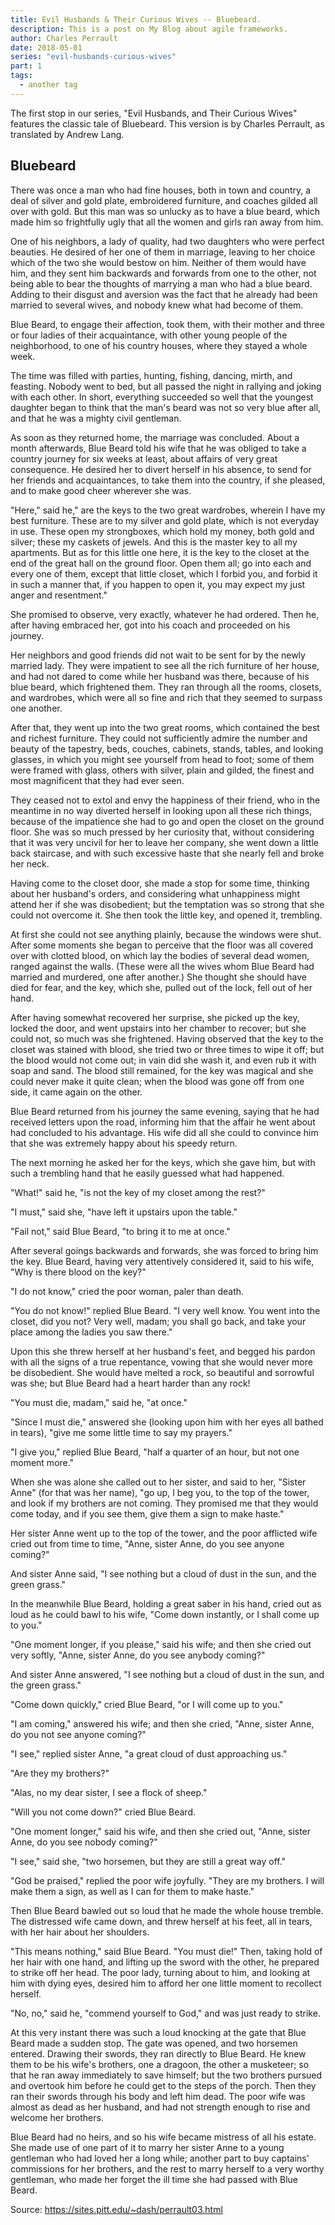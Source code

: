 ```yaml
---
title: Evil Husbands & Their Curious Wives -- Bluebeard.
description: This is a post on My Blog about agile frameworks.
author: Charles Perrault
date: 2018-05-01
series: "evil-husbands-curious-wives"
part: 1
tags:
  - another tag
---
```


The first stop in our series, "Evil Husbands, and Their Curious Wives" features the classic tale of Bluebeard. This version is by Charles Perrault, as translated by Andrew Lang. 

## Bluebeard

There was once a man who had fine houses, both in town and country, a deal of silver and gold plate, embroidered furniture, and coaches gilded all over with gold. But this man was so unlucky as to have a blue beard, which made him so frightfully ugly that all the women and girls ran away from him.

One of his neighbors, a lady of quality, had two daughters who were perfect beauties. He desired of her one of them in marriage, leaving to her choice which of the two she would bestow on him. Neither of them would have him, and they sent him backwards and forwards from one to the other, not being able to bear the thoughts of marrying a man who had a blue beard. Adding to their disgust and aversion was the fact that he already had been married to several wives, and nobody knew what had become of them.

Blue Beard, to engage their affection, took them, with their mother and three or four ladies of their acquaintance, with other young people of the neighborhood, to one of his country houses, where they stayed a whole week.

The time was filled with parties, hunting, fishing, dancing, mirth, and feasting. Nobody went to bed, but all passed the night in rallying and joking with each other. In short, everything succeeded so well that the youngest daughter began to think that the man's beard was not so very blue after all, and that he was a mighty civil gentleman.

As soon as they returned home, the marriage was concluded. About a month afterwards, Blue Beard told his wife that he was obliged to take a country journey for six weeks at least, about affairs of very great consequence. He desired her to divert herself in his absence, to send for her friends and acquaintances, to take them into the country, if she pleased, and to make good cheer wherever she was.

"Here," said he," are the keys to the two great wardrobes, wherein I have my best furniture. These are to my silver and gold plate, which is not everyday in use. These open my strongboxes, which hold my money, both gold and silver; these my caskets of jewels. And this is the master key to all my apartments. But as for this little one here, it is the key to the closet at the end of the great hall on the ground floor. Open them all; go into each and every one of them, except that little closet, which I forbid you, and forbid it in such a manner that, if you happen to open it, you may expect my just anger and resentment."

She promised to observe, very exactly, whatever he had ordered. Then he, after having embraced her, got into his coach and proceeded on his journey.

Her neighbors and good friends did not wait to be sent for by the newly married lady. They were impatient to see all the rich furniture of her house, and had not dared to come while her husband was there, because of his blue beard, which frightened them. They ran through all the rooms, closets, and wardrobes, which were all so fine and rich that they seemed to surpass one another.

After that, they went up into the two great rooms, which contained the best and richest furniture. They could not sufficiently admire the number and beauty of the tapestry, beds, couches, cabinets, stands, tables, and looking glasses, in which you might see yourself from head to foot; some of them were framed with glass, others with silver, plain and gilded, the finest and most magnificent that they had ever seen.

They ceased not to extol and envy the happiness of their friend, who in the meantime in no way diverted herself in looking upon all these rich things, because of the impatience she had to go and open the closet on the ground floor. She was so much pressed by her curiosity that, without considering that it was very uncivil for her to leave her company, she went down a little back staircase, and with such excessive haste that she nearly fell and broke her neck.

Having come to the closet door, she made a stop for some time, thinking about her husband's orders, and considering what unhappiness might attend her if she was disobedient; but the temptation was so strong that she could not overcome it. She then took the little key, and opened it, trembling. 

At first she could not see anything plainly, because the windows were shut. After some moments she began to perceive that the floor was all covered over with clotted blood, on which lay the bodies of several dead women, ranged against the walls. (These were all the wives whom Blue Beard had married and murdered, one after another.) She thought she should have died for fear, and the key, which she, pulled out of the lock, fell out of her hand.

After having somewhat recovered her surprise, she picked up the key, locked the door, and went upstairs into her chamber to recover; but she could not, so much was she frightened. Having observed that the key to the closet was stained with blood, she tried two or three times to wipe it off; but the blood would not come out; in vain did she wash it, and even rub it with soap and sand. The blood still remained, for the key was magical and she could never make it quite clean; when the blood was gone off from one side, it came again on the other.

Blue Beard returned from his journey the same evening, saying that he had received letters upon the road, informing him that the affair he went about had concluded to his advantage. His wife did all she could to convince him that she was extremely happy about his speedy return.

The next morning he asked her for the keys, which she gave him, but with such a trembling hand that he easily guessed what had happened.

"What!" said he, "is not the key of my closet among the rest?"

"I must," said she, "have left it upstairs upon the table."

"Fail not," said Blue Beard, "to bring it to me at once."

After several goings backwards and forwards, she was forced to bring him the key. Blue Beard, having very attentively considered it, said to his wife, "Why is there blood on the key?"

"I do not know," cried the poor woman, paler than death.

"You do not know!" replied Blue Beard. "I very well know. You went into the closet, did you not? Very well, madam; you shall go back, and take your place among the ladies you saw there."

Upon this she threw herself at her husband's feet, and begged his pardon with all the signs of a true repentance, vowing that she would never more be disobedient. She would have melted a rock, so beautiful and sorrowful was she; but Blue Beard had a heart harder than any rock!

"You must die, madam," said he, "at once."

"Since I must die," answered she (looking upon him with her eyes all bathed in tears), "give me some little time to say my prayers."

"I give you," replied Blue Beard, "half a quarter of an hour, but not one moment more."

When she was alone she called out to her sister, and said to her, "Sister Anne" (for that was her name), "go up, I beg you, to the top of the tower, and look if my brothers are not coming. They promised me that they would come today, and if you see them, give them a sign to make haste."

Her sister Anne went up to the top of the tower, and the poor afflicted wife cried out from time to time, "Anne, sister Anne, do you see anyone coming?"

And sister Anne said, "I see nothing but a cloud of dust in the sun, and the green grass."

In the meanwhile Blue Beard, holding a great saber in his hand, cried out as loud as he could bawl to his wife, "Come down instantly, or I shall come up to you."

"One moment longer, if you please," said his wife; and then she cried out very softly, "Anne, sister Anne, do you see anybody coming?"

And sister Anne answered, "I see nothing but a cloud of dust in the sun, and the green grass."

"Come down quickly," cried Blue Beard, "or I will come up to you."

"I am coming," answered his wife; and then she cried, "Anne, sister Anne, do you not see anyone coming?"

"I see," replied sister Anne, "a great cloud of dust approaching us."

"Are they my brothers?"

"Alas, no my dear sister, I see a flock of sheep."

"Will you not come down?" cried Blue Beard.

"One moment longer," said his wife, and then she cried out, "Anne, sister Anne, do you see nobody coming?"

"I see," said she, "two horsemen, but they are still a great way off."

"God be praised," replied the poor wife joyfully. "They are my brothers. I will make them a sign, as well as I can for them to make haste."

Then Blue Beard bawled out so loud that he made the whole house tremble. The distressed wife came down, and threw herself at his feet, all in tears, with her hair about her shoulders.

"This means nothing," said Blue Beard. "You must die!" Then, taking hold of her hair with one hand, and lifting up the sword with the other, he prepared to strike off her head. The poor lady, turning about to him, and looking at him with dying eyes, desired him to afford her one little moment to recollect herself.

"No, no," said he, "commend yourself to God," and was just ready to strike.

At this very instant there was such a loud knocking at the gate that Blue Beard made a sudden stop. The gate was opened, and two horsemen entered. Drawing their swords, they ran directly to Blue Beard. He knew them to be his wife's brothers, one a dragoon, the other a musketeer; so that he ran away immediately to save himself; but the two brothers pursued and overtook him before he could get to the steps of the porch. Then they ran their swords through his body and left him dead. The poor wife was almost as dead as her husband, and had not strength enough to rise and welcome her brothers.

Blue Beard had no heirs, and so his wife became mistress of all his estate. She made use of one part of it to marry her sister Anne to a young gentleman who had loved her a long while; another part to buy captains' commissions for her brothers, and the rest to marry herself to a very worthy gentleman, who made her forget the ill time she had passed with Blue Beard.


Source: https://sites.pitt.edu/~dash/perrault03.html